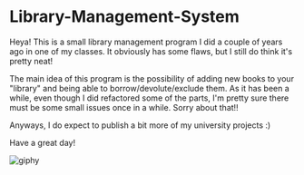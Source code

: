 # Library-Management-System

Heya! This is a small library management program I did a couple of years ago in one of my classes. It obviously has some flaws, but I still do think it's pretty neat! 

The main idea of this program is the possibility of adding new books to your "library" and being able to borrow/devolute/exclude them.
As it has been a while, even though I did refactored some of the parts, I'm pretty sure there must be some small issues once in a while. Sorry about that!!

Anyways, I do expect to publish a bit more of my university projects :) 

Have a great day! 

![giphy](https://github.com/LMangrich/Library-Management-System/assets/101907145/28db54d0-f6ba-4fb5-a4f3-3fee69f8a939)
